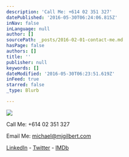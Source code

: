 ```yaml
---
description: 'Call Me: +614 02 351 327'
datePublished: '2016-05-30T06:24:06.815Z'
inNav: false
inLanguage: null
author: []
sourcePath: _posts/2016-02-01-contact-me.md
hasPage: false
authors: []
title: ''
publisher: null
keywords: []
dateModified: '2016-05-30T06:23:51.619Z'
inFeed: true
starred: false
_type: Blurb

---
```

![](https://the-grid-user-content.s3-us-west-2.amazonaws.com/04b97bf4-77c2-43c2-a64e-17c4c577921f.jpg)

Call Me: +614 02 351 327

Email Me: michael@mjgilbert.com

[LinkedIn][0] - [Twitter][1] - [IMDb][2]

[0]: https://www.linkedin.com/m/profile/ACoAAAPSKosBhlLOrl0BPvGapke6u0lGOUQKENE/
[1]: http://www.twitter.com/emjaygilbert "Twitter"
[2]: http://www.imdb.com/name/nm4285603/ "IMDb"